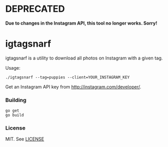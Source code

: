 # DEPRECATED

**Due to changes in the Instagram API, this tool no longer works. Sorry!**

# igtagsnarf

igtagsnarf is a utility to download all photos on Instagram with a given tag.

Usage:

```
./igtagsnarf --tag=puppies --client=YOUR_INSTAGRAM_KEY
```

Get an Instagram API key from http://instagram.com/developer/.

### Building

```
go get
go build
```

### License

MIT. See [LICENSE](LICENSE.md)
